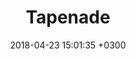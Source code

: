 ---
layout: product
title:  Tapenade
description:
info: Pour la conservation, nous vous recommandons de les garder au frais à 4° max.<br/>Après ouverture, elle se conserve environ 5 à 15 jours.
date:   2018-04-23 15:01:35 +0300
image:  '/images/produits/tapenade.jpg'
price: "6.50"
---